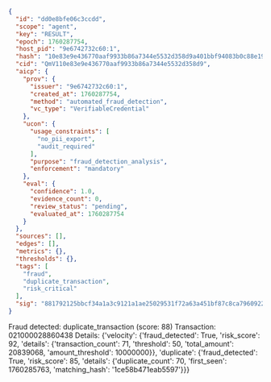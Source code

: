 ```json
{
  "id": "dd0e8bfe06c3ccdd",
  "scope": "agent",
  "key": "RESULT",
  "epoch": 1760287754,
  "host_pid": "9e6742732c60:1",
  "hash": "10e83e9e436770aaf9933b86a7344e5532d358d9a401bbf94083b0c88e19cb8f",
  "cid": "QmV110e83e9e436770aaf9933b86a7344e5532d358d9",
  "aicp": {
    "prov": {
      "issuer": "9e6742732c60:1",
      "created_at": 1760287754,
      "method": "automated_fraud_detection",
      "vc_type": "VerifiableCredential"
    },
    "ucon": {
      "usage_constraints": [
        "no_pii_export",
        "audit_required"
      ],
      "purpose": "fraud_detection_analysis",
      "enforcement": "mandatory"
    },
    "eval": {
      "confidence": 1.0,
      "evidence_count": 0,
      "review_status": "pending",
      "evaluated_at": 1760287754
    }
  },
  "sources": [],
  "edges": [],
  "metrics": {},
  "thresholds": {},
  "tags": [
    "fraud",
    "duplicate_transaction",
    "risk_critical"
  ],
  "sig": "881792125bbcf34a1a3c9121a1ae25029531f72a63a451bf87c8ca7960922e69"
}
```

Fraud detected: duplicate_transaction (score: 88)
Transaction: 021000028860438
Details: {'velocity': {'fraud_detected': True, 'risk_score': 92, 'details': {'transaction_count': 71, 'threshold': 50, 'total_amount': 20839068, 'amount_threshold': 10000000}}, 'duplicate': {'fraud_detected': True, 'risk_score': 85, 'details': {'duplicate_count': 70, 'first_seen': 1760285763, 'matching_hash': '1ce58b471eab5597'}}}